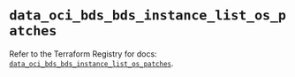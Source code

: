 # `data_oci_bds_bds_instance_list_os_patches`

Refer to the Terraform Registry for docs: [`data_oci_bds_bds_instance_list_os_patches`](https://registry.terraform.io/providers/oracle/oci/6.18.0/docs/data-sources/bds_bds_instance_list_os_patches).

